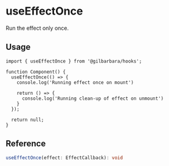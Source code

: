 # useEffectOnce

Run the effect only once.

## Usage


```tsx
import { useEffectOnce } from '@gilbarbara/hooks';

function Component() {
  useEffectOnce(() => {
    console.log('Running effect once on mount')

    return () => {
      console.log('Running clean-up of effect on unmount')
    }
  });

  return null;
}
```

## Reference

```typescript
useEffectOnce(effect: EffectCallback): void
```
